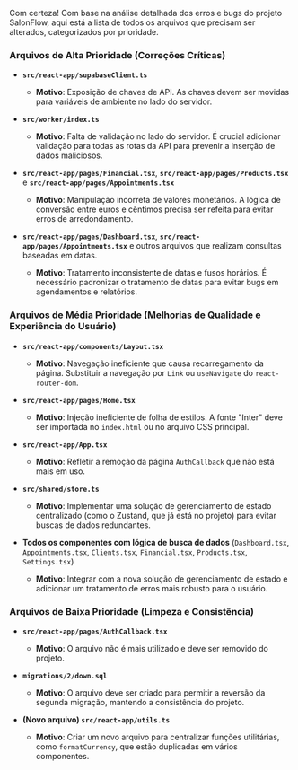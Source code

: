 Com certeza! Com base na análise detalhada dos erros e bugs do projeto SalonFlow, aqui está a lista de todos os arquivos que precisam ser alterados, categorizados por prioridade.

### Arquivos de Alta Prioridade (Correções Críticas)

* **`src/react-app/supabaseClient.ts`**
    * **Motivo**: Exposição de chaves de API. As chaves devem ser movidas para variáveis de ambiente no lado do servidor.

* **`src/worker/index.ts`**
    * **Motivo**: Falta de validação no lado do servidor. É crucial adicionar validação para todas as rotas da API para prevenir a inserção de dados maliciosos.

* **`src/react-app/pages/Financial.tsx`**, **`src/react-app/pages/Products.tsx`** e **`src/react-app/pages/Appointments.tsx`**
    * **Motivo**: Manipulação incorreta de valores monetários. A lógica de conversão entre euros e cêntimos precisa ser refeita para evitar erros de arredondamento.

* **`src/react-app/pages/Dashboard.tsx`**, **`src/react-app/pages/Appointments.tsx`** e outros arquivos que realizam consultas baseadas em datas.
    * **Motivo**: Tratamento inconsistente de datas e fusos horários. É necessário padronizar o tratamento de datas para evitar bugs em agendamentos e relatórios.

### Arquivos de Média Prioridade (Melhorias de Qualidade e Experiência do Usuário)

* **`src/react-app/components/Layout.tsx`**
    * **Motivo**: Navegação ineficiente que causa recarregamento da página. Substituir a navegação por `Link` ou `useNavigate` do `react-router-dom`.

* **`src/react-app/pages/Home.tsx`**
    * **Motivo**: Injeção ineficiente de folha de estilos. A fonte "Inter" deve ser importada no `index.html` ou no arquivo CSS principal.

* **`src/react-app/App.tsx`**
    * **Motivo**: Refletir a remoção da página `AuthCallback` que não está mais em uso.

* **`src/shared/store.ts`**
    * **Motivo**: Implementar uma solução de gerenciamento de estado centralizado (como o Zustand, que já está no projeto) para evitar buscas de dados redundantes.

* **Todos os componentes com lógica de busca de dados** (`Dashboard.tsx`, `Appointments.tsx`, `Clients.tsx`, `Financial.tsx`, `Products.tsx`, `Settings.tsx`)
    * **Motivo**: Integrar com a nova solução de gerenciamento de estado e adicionar um tratamento de erros mais robusto para o usuário.

### Arquivos de Baixa Prioridade (Limpeza e Consistência)

* **`src/react-app/pages/AuthCallback.tsx`**
    * **Motivo**: O arquivo não é mais utilizado e deve ser removido do projeto.

* **`migrations/2/down.sql`**
    * **Motivo**: O arquivo deve ser criado para permitir a reversão da segunda migração, mantendo a consistência do projeto.

* **(Novo arquivo) `src/react-app/utils.ts`**
    * **Motivo**: Criar um novo arquivo para centralizar funções utilitárias, como `formatCurrency`, que estão duplicadas em vários componentes.
